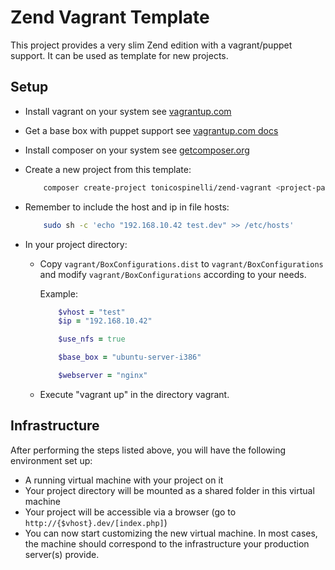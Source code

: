 # Zend Vagrant Template

This project provides a very slim Zend edition with a vagrant/puppet support. It can be used as template for new
projects.

## Setup

-   Install vagrant on your system
    see [vagrantup.com](http://vagrantup.com/v1/docs/getting-started/index.html)

-   Get a base box with puppet support
    see [vagrantup.com docs](http://vagrantup.com/v1/docs/getting-started/boxes.html)

-   Install composer on your system
    see [getcomposer.org](http://getcomposer.org/doc/00-intro.md)

-   Create a new project from this template:
    ```bash
        composer create-project tonicospinelli/zend-vagrant <project-path> --stability="dev"
    ```

-   Remember to include the host and ip in file hosts:
    ```bash
        sudo sh -c 'echo "192.168.10.42 test.dev" >> /etc/hosts'
    ```

-   In your project directory:
    -   Copy `vagrant/BoxConfigurations.dist` to `vagrant/BoxConfigurations` and modify `vagrant/BoxConfigurations` according to your needs.

        Example:

        ```ruby
            $vhost = "test"
            $ip = "192.168.10.42"

            $use_nfs = true

            $base_box = "ubuntu-server-i386"

            $webserver = "nginx"
        ```
    -   Execute "vagrant up" in the directory vagrant.

## Infrastructure

After performing the steps listed above, you will have the following environment set up:

- A running virtual machine with your project on it
- Your project directory will be mounted as a shared folder in this virtual machine
- Your project will be accessible via a browser (go to `http://{$vhost}.dev/[index.php]`)
- You can now start customizing the new virtual machine. In most cases, the machine should correspond to the infrastructure your production server(s) provide.
